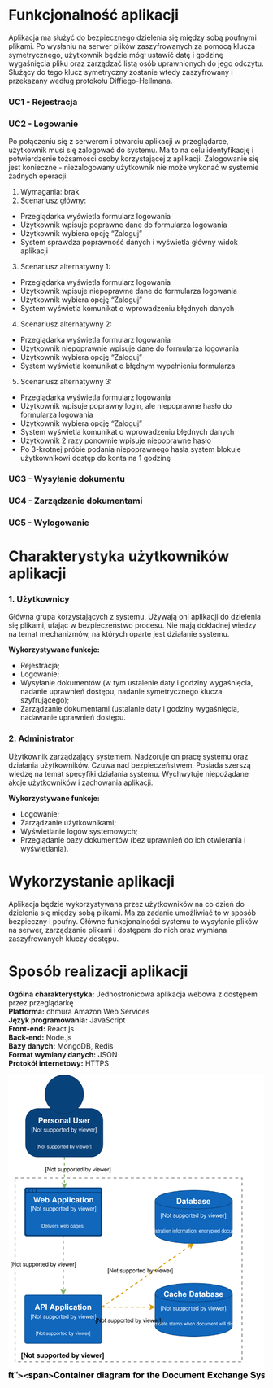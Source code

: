 # Funkcjonalność aplikacji

Aplikacja ma służyć do bezpiecznego dzielenia się między sobą poufnymi plikami. Po wysłaniu na serwer plików zaszyfrowanych za pomocą klucza symetrycznego, użytkownik będzie mógł ustawić datę i godzinę wygaśnięcia pliku oraz zarządzać listą osób uprawnionych do jego odczytu. Służący do tego klucz symetryczny zostanie wtedy zaszyfrowany i przekazany według protokołu Diffiego-Hellmana.

### UC1 - Rejestracja

### UC2 - Logowanie
Po połączeniu się z serwerem i otwarciu aplikacji w przeglądarce, użytkownik musi się zalogować do systemu. Ma to na celu identyfikację i potwierdzenie tożsamości osoby korzystającej z aplikacji. Zalogowanie się jest konieczne - niezalogowany użytkownik nie może wykonać w systemie żadnych operacji.
1. Wymagania: brak
2. Scenariusz główny:
- Przeglądarka wyświetla formularz logowania
- Użytkownik wpisuje poprawne dane do formularza logowania
- Użytkownik wybiera opcję “Zaloguj”
- System sprawdza poprawność danych i wyświetla główny widok aplikacji
3. Scenariusz alternatywny 1:
- Przeglądarka wyświetla formularz logowania
- Użytkownik wpisuje niepoprawne dane do formularza logowania
- Użytkownik wybiera opcję “Zaloguj”
- System wyświetla komunikat o wprowadzeniu błędnych danych
4. Scenariusz alternatywny 2:
- Przeglądarka wyświetla formularz logowania
- Użytkownik niepoprawnie wpisuje dane do formularza logowania
- Użytkownik wybiera opcję “Zaloguj”
- System wyświetla komunikat o błędnym wypełnieniu formularza
5. Scenariusz alternatywny 3:
- Przeglądarka wyświetla formularz logowania
- Użytkownik wpisuje poprawny login, ale niepoprawne hasło do formularza logowania
- Użytkownik wybiera opcję “Zaloguj”
- System wyświetla komunikat o wprowadzeniu błędnych danych
- Użytkownik 2 razy ponownie wpisuje niepoprawne hasło
- Po 3-krotnej próbie podania niepoprawnego hasła system blokuje użytkownikowi dostęp do konta na 1 godzinę

### UC3 - Wysyłanie dokumentu

### UC4 - Zarządzanie dokumentami

### UC5 - Wylogowanie


# Charakterystyka użytkowników aplikacji

### 1. Użytkownicy
Główna grupa korzystających z systemu. Używają oni aplikacji do dzielenia się plikami, ufając w bezpieczeństwo procesu. Nie mają dokładnej wiedzy na temat mechanizmów, na których oparte jest działanie systemu.

<b>Wykorzystywane funkcje:</b>
- Rejestracja;
- Logowanie;
- Wysyłanie dokumentów (w tym ustalenie daty i godziny wygaśnięcia, nadanie uprawnień dostępu, nadanie symetrycznego klucza szyfrującego);
- Zarządzanie dokumentami (ustalanie daty i godziny wygaśnięcia, nadawanie uprawnień dostępu.

### 2. Administrator
Użytkownik zarządzający systemem. Nadzoruje on pracę systemu oraz działania użytkowników. Czuwa nad bezpieczeństwem. Posiada  szerszą wiedzę na temat specyfiki działania systemu. Wychwytuje niepożądane akcje użytkowników i zachowania aplikacji.

<b>Wykorzystywane funkcje:</b>
- Logowanie;
- Zarządzanie użytkownikami;
- Wyświetlanie logów systemowych;
- Przeglądanie bazy dokumentów (bez uprawnień do ich otwierania i wyświetlania).


# Wykorzystanie aplikacji

Aplikacja będzie wykorzystywana przez użytkowników na co dzień do dzielenia się między sobą plikami. Ma za zadanie umożliwiać to w sposób bezpieczny i poufny. Główne funkcjonalności systemu to wysyłanie plików na serwer, zarządzanie plikami i dostępem do nich oraz wymiana zaszyfrowanych kluczy dostępu.

# Sposób realizacji aplikacji

<b>Ogólna charakterystyka:</b> Jednostronicowa aplikacja webowa z dostępem przez przeglądarkę</br>
<b>Platforma:</b> chmura Amazon Web Services</br>
<b>Język programowania:</b> JavaScript</br>
<b>Front-end:</b> React.js</br>
<b>Back-end:</b> Node.js</br>
<b>Bazy danych:</b> MongoDB, Redis</br>
<b>Format wymiany danych:</b> JSON</br>
<b>Protokół internetowy:</b> HTTPS</br>

<p align="center">
	<img src="../Architecture/Level2-Containers.svg">
</p>